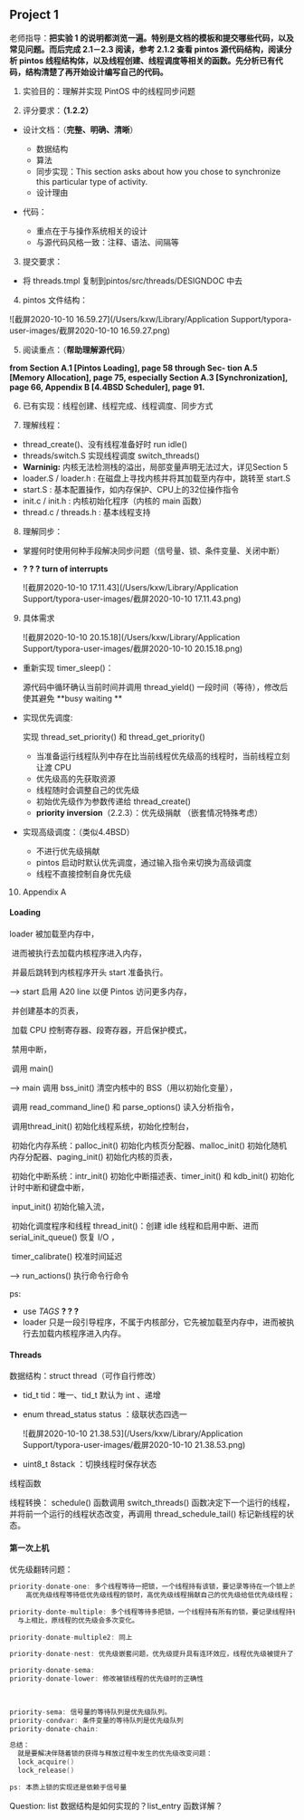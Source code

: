 ## Project 1

老师指导：**把实验 1 的说明都浏览一遍。特别是文档的模板和提交哪些代码，以及常见问题。而后完成 2.1－2.3 阅读，参考 2.1.2 查看 pintos 源代码结构，阅读分析 pintos 线程结构体，以及线程创建、线程调度等相关的函数。先分析已有代码，结构清楚了再开始设计编写自己的代码。**

1. 实验目的：理解并实现 PintOS 中的线程同步问题



2. 评分要求：**（1.2.2）**

- 设计文档：（**完整、明确、清晰**）

  - 数据结构
  - 算法
  - 同步实现：This section asks about how you chose to synchronize this particular type of activity.
  - 设计理由

- 代码：

  - 重点在于与操作系统相关的设计
  - 与源代码风格一致：注释、语法、间隔等

  

3. 提交要求：

- 将 threads.tmpl 复制到pintos/src/threads/DESIGNDOC 中去



4. pintos 文件结构：

![截屏2020-10-10 16.59.27](/Users/kxw/Library/Application Support/typora-user-images/截屏2020-10-10 16.59.27.png)



5. 阅读重点：（**帮助理解源代码**）

**from Section A.1 [Pintos Loading], page 58 through Sec- tion A.5 [Memory Allocation], page 75, especially Section A.3 [Synchronization], page 66, Appendix B [4.4BSD Scheduler], page 91.**



6. 已有实现：线程创建、线程完成、线程调度、同步方式



7. 理解线程：

- thread_create()、没有线程准备好时 run idle()
- threads/switch.S 实现线程调度 switch_threads()   
- **Warninig:**  内核无法检测栈的溢出，局部变量声明无法过大，详见Section 5
- loader.S / loader.h : 在磁盘上寻找内核并将其加载至内存中，跳转至 start.S
- start.S :  基本配置操作，如内存保护、CPU上的32位操作指令
- init.c / init.h : 内核初始化程序（内核的 main 函数）
- thread.c / threads.h : 基本线程支持



8. 理解同步：

- 掌握何时使用何种手段解决同步问题（信号量、锁、条件变量、关闭中断）

- **? ? ? turn of interrupts**

  ![截屏2020-10-10 17.11.43](/Users/kxw/Library/Application Support/typora-user-images/截屏2020-10-10 17.11.43.png)

  

9. 具体需求

   ![截屏2020-10-10 20.15.18](/Users/kxw/Library/Application Support/typora-user-images/截屏2020-10-10 20.15.18.png)

- 重新实现 timer_sleep()：

  源代码中循环确认当前时间并调用 thread_yield() 一段时间（等待），修改后使其避免 **busy waiting  **

- 实现优先调度:

  实现 thread_set_priority() 和 thread_get_priority()

  - 当准备运行线程队列中存在比当前线程优先级高的线程时，当前线程立刻让渡 CPU
  - 优先级高的先获取资源
  - 线程随时会调整自己的优先级
  - 初始优先级作为参数传递给 thread_create()
  - **priority inversion**（2.2.3）：优先级捐献 （嵌套情况特殊考虑）

- 实现高级调度：（类似4.4BSD）

  - 不进行优先级捐献
  - pintos 启动时默认优先调度，通过输入指令来切换为高级调度
  - 线程不直接控制自身优先级

  

10. Appendix A

#### Loading

  loader 被加载至内存中，

​	进而被执行去加载内核程序进入内存，

​	并最后跳转到内核程序开头 start 准备执行。

-->  start 启用 A20 line 以便 Pintos 访问更多内存，

​	并创建基本的页表，

​	加载 CPU 控制寄存器、段寄存器，开启保护模式，

​	禁用中断，

​	调用 main()

--> main 调用 bss_init() 清空内核中的 BSS（用以初始化变量），

​	调用 read_command_line() 和 parse_options() 读入分析指令，

​	调用thread_init() 初始化线程系统，初始化控制台，

​	初始化内存系统：palloc_init() 初始化内核页分配器、malloc_init() 初始化随机内存分配器、paging_init() 初始化内核的页表，

​	初始化中断系统：intr_init() 初始化中断描述表、timer_init() 和 kdb_init() 初始化计时中断和键盘中断，

​	input_init() 初始化输入流，

​	初始化调度程序和线程 thread_init()：创建 idle 线程和启用中断、进而 serial_init_queue() 恢复 I/O ，

​	timer_calibrate() 校准时间延迟

--> run_actions() 执行命令行命令

ps:

- use  *TAGS*  **? ? ?**
- loader 只是一段引导程序，不属于内核部分，它先被加载至内存中，进而被执行去加载内核程序进入内存。



#### Threads

数据结构：struct thread（可作自行修改）

- tid_t tid：唯一、tid_t 默认为 int 、递增

- enum thread_status status ：级联状态四选一

  ![截屏2020-10-10 21.38.53](/Users/kxw/Library/Application Support/typora-user-images/截屏2020-10-10 21.38.53.png)

- uint8_t 8stack ：切换线程时保存状态

线程函数

线程转换： schedule() 函数调用 switch_threads() 函数决定下一个运行的线程，并将前一个运行的线程状态改变，再调用 thread_schedule_tail() 标记新线程的状态。



#### 第一次上机

优先级翻转问题：

```c
priority-donate-one: 多个线程等待一把锁，一个线程持有该锁，要记录等待在一个锁上的所有线程以及当前这个锁的持有者。
	高优先级线程等待低优先级线程的锁时，高优先级线程捐献自己的优先级给低优先级线程；若有多个，则捐献至最高优先级
 
priority-donte-multiple: 多个线程等待多把锁，一个线程持有所有的锁，要记录线程持有的所有的锁
  与上相比，原线程的优先级会多次变化。
  
priority-donate-multiple2: 同上

priority-donate-nest: 优先级嵌套问题，优先级提升具有连环效应，线程优先级被提升了，它被锁捆绑的线程应该跟着一起提升，要记录它等待的锁的持有线程
  
priority-donate-sema:
priority-donate-lower: 修改被锁线程的优先级时的正确性
  
  

priority-sema: 信号量的等待队列是优先级队列。
priority-condvar: 条件变量的等待队列是优先级队列
priority-donate-chain: 

总结：
  就是要解决伴随着锁的获得与释放过程中发生的优先级改变问题：
  lock_acquire() 
  lock_release()
  
ps: 本质上锁的实现还是依赖于信号量
```



Question: list 数据结构是如何实现的？list_entry 函数详解？